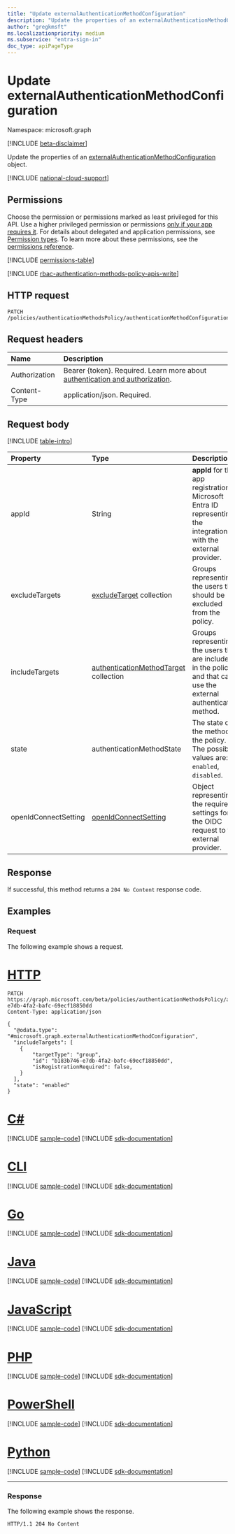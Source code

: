 ```yaml
---
title: "Update externalAuthenticationMethodConfiguration"
description: "Update the properties of an externalAuthenticationMethodConfiguration object."
author: "gregkmsft"
ms.localizationpriority: medium
ms.subservice: "entra-sign-in"
doc_type: apiPageType
---
```


# Update externalAuthenticationMethodConfiguration

Namespace: microsoft.graph

[!INCLUDE [beta-disclaimer](../../includes/beta-disclaimer.md)]

Update the properties of an [externalAuthenticationMethodConfiguration](../resources/externalauthenticationmethodconfiguration.md) object.

[!INCLUDE [national-cloud-support](../../includes/all-clouds.md)]

## Permissions

Choose the permission or permissions marked as least privileged for this API. Use a higher privileged permission or permissions [only if your app requires it](/graph/permissions-overview#best-practices-for-using-microsoft-graph-permissions). For details about delegated and application permissions, see [Permission types](/graph/permissions-overview#permission-types). To learn more about these permissions, see the [permissions reference](/graph/permissions-reference).

<!-- { "blockType": "permissions", "name": "externalauthenticationmethodconfiguration_update" } -->
[!INCLUDE [permissions-table](../includes/permissions/externalauthenticationmethodconfiguration-update-permissions.md)]

[!INCLUDE [rbac-authentication-methods-policy-apis-write](../includes/rbac-for-apis/rbac-authentication-methods-policy-apis-write.md)]

## HTTP request

<!-- {
  "blockType": "ignored"
}
-->
``` http
PATCH /policies/authenticationMethodsPolicy/authenticationMethodConfigurations/{id}
```

## Request headers

|Name|Description|
|:---|:---|
|Authorization|Bearer {token}. Required. Learn more about [authentication and authorization](/graph/auth/auth-concepts).|
|Content-Type|application/json. Required.|

## Request body

[!INCLUDE [table-intro](../../includes/update-property-table-intro.md)]


|Property|Type|Description|
|:---|:---|:---|
|appId|String|**appId** for the app registration in Microsoft Entra ID representing the integration with the external provider.|
|excludeTargets|[excludeTarget](../resources/excludetarget.md) collection|Groups representing the users that should be excluded from the policy. |
|includeTargets|[authenticationMethodTarget](../resources/authenticationMethodTarget.md) collection|Groups representing the users that are included in the policy and that can use the external authentication method. |
|state|authenticationMethodState|The state of the method in the policy. The possible values are: `enabled`, `disabled`. |
|openIdConnectSetting|[openIdConnectSetting](../resources/openidconnectsetting.md)|Object representing the required settings for the OIDC request to the external provider.|



## Response

If successful, this method returns a `204 No Content` response code.

## Examples

### Request

The following example shows a request.
# [HTTP](#tab/http)
<!-- {
  "blockType": "request",
  "name": "update_externalauthenticationmethodconfiguration"
}
-->
``` http
PATCH https://graph.microsoft.com/beta/policies/authenticationMethodsPolicy/authenticationMethodConfigurations/b183b746-e7db-4fa2-bafc-69ecf18850dd
Content-Type: application/json

{
  "@odata.type": "#microsoft.graph.externalAuthenticationMethodConfiguration",
  "includeTargets": [
    {
        "targetType": "group",
        "id": "b183b746-e7db-4fa2-bafc-69ecf18850dd",
        "isRegistrationRequired": false,
    }
  ],
  "state": "enabled"
}

```

# [C#](#tab/csharp)
[!INCLUDE [sample-code](../includes/snippets/csharp/update-externalauthenticationmethodconfiguration-csharp-snippets.md)]
[!INCLUDE [sdk-documentation](../includes/snippets/snippets-sdk-documentation-link.md)]

# [CLI](#tab/cli)
[!INCLUDE [sample-code](../includes/snippets/cli/update-externalauthenticationmethodconfiguration-cli-snippets.md)]
[!INCLUDE [sdk-documentation](../includes/snippets/snippets-sdk-documentation-link.md)]

# [Go](#tab/go)
[!INCLUDE [sample-code](../includes/snippets/go/update-externalauthenticationmethodconfiguration-go-snippets.md)]
[!INCLUDE [sdk-documentation](../includes/snippets/snippets-sdk-documentation-link.md)]

# [Java](#tab/java)
[!INCLUDE [sample-code](../includes/snippets/java/update-externalauthenticationmethodconfiguration-java-snippets.md)]
[!INCLUDE [sdk-documentation](../includes/snippets/snippets-sdk-documentation-link.md)]

# [JavaScript](#tab/javascript)
[!INCLUDE [sample-code](../includes/snippets/javascript/update-externalauthenticationmethodconfiguration-javascript-snippets.md)]
[!INCLUDE [sdk-documentation](../includes/snippets/snippets-sdk-documentation-link.md)]

# [PHP](#tab/php)
[!INCLUDE [sample-code](../includes/snippets/php/update-externalauthenticationmethodconfiguration-php-snippets.md)]
[!INCLUDE [sdk-documentation](../includes/snippets/snippets-sdk-documentation-link.md)]

# [PowerShell](#tab/powershell)
[!INCLUDE [sample-code](../includes/snippets/powershell/update-externalauthenticationmethodconfiguration-powershell-snippets.md)]
[!INCLUDE [sdk-documentation](../includes/snippets/snippets-sdk-documentation-link.md)]

# [Python](#tab/python)
[!INCLUDE [sample-code](../includes/snippets/python/update-externalauthenticationmethodconfiguration-python-snippets.md)]
[!INCLUDE [sdk-documentation](../includes/snippets/snippets-sdk-documentation-link.md)]

---

### Response

The following example shows the response.
<!-- {
  "blockType": "response",
  "truncated": true
}
-->
``` http
HTTP/1.1 204 No Content
```


